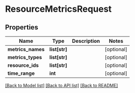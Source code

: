 # ResourceMetricsRequest

## Properties
Name | Type | Description | Notes
------------ | ------------- | ------------- | -------------
**metrics_names** | **list[str]** |  | [optional] 
**metrics_types** | **list[str]** |  | [optional] 
**resource_ids** | **list[str]** |  | [optional] 
**time_range** | **int** |  | [optional] 

[[Back to Model list]](../README.md#documentation-for-models) [[Back to API list]](../README.md#documentation-for-api-endpoints) [[Back to README]](../README.md)

